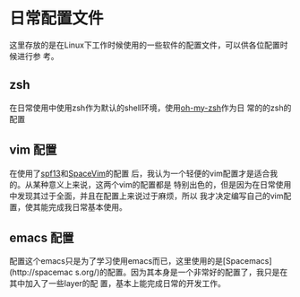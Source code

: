 # 日常配置文件

这里存放的是在Linux下工作时候使用的一些软件的配置文件，可以供各位配置时候进行参
考。

## zsh

在日常使用中使用zsh作为默认的shell环境，使用[oh-my-zsh](http://ohmyz.sh/)作为日
常的的zsh的配置

## vim 配置

在使用了[spf13](http://vim.spf13.com/)和[SpaceVim](http://spacevim.org/)的配置
后，我认为一个轻便的vim配置才是适合我的。从某种意义上来说，这两个vim的配置都是
特别出色的，但是因为在日常使用中发现其过于全面，并且在配置上来说过于麻烦，所以
我才决定编写自己的vim配置，使其能完成我日常基本使用。

## emacs 配置

配置这个emacs只是为了学习使用emacs而已，这里使用的是[Spacemacs](http://spacemac
s.org/)的配置。因为其本身是一个非常好的配置了，我只是在其中加入了一些layer的配
置，基本上能完成日常的开发工作。

